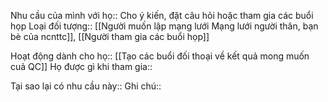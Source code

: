 Nhu cầu của mình với họ:: Cho ý kiến, đặt câu hỏi hoặc tham gia các buổi họp
Loại đối tượng:: [[Người muốn lập mạng lưới Mạng lưới người thân, bạn bè của ncnttc]], [[Người tham gia các buổi họp]]

Hoạt động dành cho họ:: [[Tạo các buổi đối thoại về kết quả mong muốn cuả QC]]
Họ được gì khi tham gia:: 

Tại sao lại có nhu cầu này:: 
Ghi chú:: 